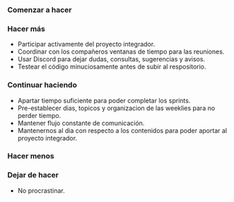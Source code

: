 ### Comenzar a hacer


### Hacer más

- Participar activamente del proyecto integrador.
- Coordinar con los compañeros ventanas de tiempo para las reuniones.
- Usar Discord para dejar dudas, consultas, sugerencias y avisos.
- Testear el código minuciosamente antes de subir al respositorio.

### Continuar haciendo

- Apartar tiempo suficiente para poder completar los sprints.
- Pre-establecer dias, topicos y organizacion de las weeklies para no perder tiempo.
- Mantener flujo constante de comunicación.
- Mantenernos al dia con respecto a los contenidos para poder aportar al proyecto integrador.

### Hacer menos



### Dejar de hacer

- No procrastinar.